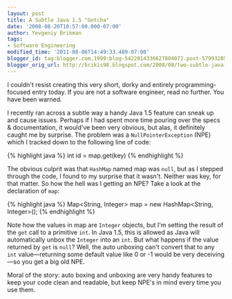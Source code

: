 ```yaml
---
layout: post
title: A Subtle Java 1.5 "Gotcha"
date: '2008-08-20T10:57:00.000-07:00'
author: Yevgeniy Brikman
tags:
- Software Engineering
modified_time: '2011-08-06T14:49:33.489-07:00'
blogger_id: tag:blogger.com,1999:blog-5422014336627804072.post-5799328508853999825
blogger_orig_url: http://brikis98.blogspot.com/2008/08/two-subtle-java-15-gotchas.html
---
```


I couldn't resist creating this very short, dorky and entirely 
programming-focused entry today. If you are not a software engineer, read no 
further. You have been warned. 

I recently ran across a subtle way a handy Java 1.5 feature can sneak up and 
cause issues. Perhaps if I had spent more time pouring over the specs &amp; 
documentation, it would've been very obvious, but alas, it definitely caught 
me by surprise. The problem was a `NullPointerException` (NPE) which I tracked 
down to the following line of code: 

{% highlight java %}
int id = map.get(key) 
{% endhighlight %}

The obvious culprit was that `HashMap` named map was `null`, but as I stepped 
through the code, I found to my surprise that it wasn't. Neither was key, for 
that matter. So how the hell was I getting an NPE? Take a look at the 
declaration of `map`: 

{% highlight java %}
Map<String, Integer> map = new HashMap<String, Integer>(); 
{% endhighlight %}

Note how the values in map are `Integer` objects, but I'm setting the result of 
the `get` call to a primitive `int`. In Java 1.5, this is allowed as Java will 
automatically unbox the `Integer` into an `int`. But what happens if the value 
returned by `get` is `null`? Well, the auto unboxing can't convert that to any 
`int` value&mdash;returning some default value like 0 or -1 would be very 
deceiving&mdash;so you get a big old NPE. 

Moral of the story: auto boxing and unboxing are very handy features to keep 
your code clean and readable, but keep NPE's in mind every time you use them. 

